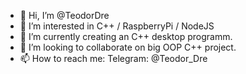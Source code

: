 - 👋 Hi, I’m @TeodorDre
- 👀 I’m interested in C++ / RaspberryPi / NodeJS
- 🌱 I’m currently creating an C++ desktop programm.
- 💞️ I’m looking to collaborate on big OOP C++ project.
- 📫 How to reach me: Telegram: @Teodor_Dre
